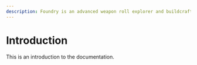 ```yaml
---
description: Foundry is an advanced weapon roll explorer and buildcrafting tool for Destiny 2.
---
```


# Introduction

This is an introduction to the documentation.